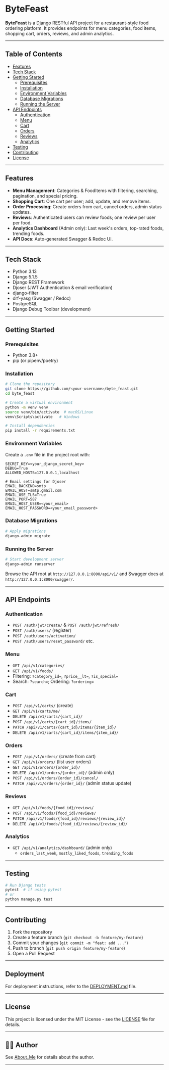 # ByteFeast

**ByteFeast** is a Django RESTful API project for a restaurant-style food ordering platform. It provides endpoints for menu categories, food items, shopping cart, orders, reviews, and admin analytics.

---

## Table of Contents

- [Features](#features)
- [Tech Stack](#tech-stack)
- [Getting Started](#getting-started)
  - [Prerequisites](#prerequisites)
  - [Installation](#installation)
  - [Environment Variables](#environment-variables)
  - [Database Migrations](#database-migrations)
  - [Running the Server](#running-the-server)
- [API Endpoints](#api-endpoints)
  - [Authentication](#authentication)
  - [Menu](#menu)
  - [Cart](#cart)
  - [Orders](#orders)
  - [Reviews](#reviews)
  - [Analytics](#analytics)
- [Testing](#testing)
- [Contributing](#contributing)
- [License](#license)

---

## Features

- **Menu Management**: Categories & FoodItems with filtering, searching, pagination, and special pricing.
- **Shopping Cart**: One cart per user; add, update, and remove items.
- **Order Processing**: Create orders from cart, cancel orders, admin status updates.
- **Reviews**: Authenticated users can review foods; one review per user per food.
- **Analytics Dashboard** (Admin only): Last week's orders, top-rated foods, trending foods.
- **API Docs**: Auto-generated Swagger & Redoc UI.

---

## Tech Stack

- Python 3.13
- Django 5.1.5
- Django REST Framework
- Djoser (JWT Authentication & email verification)
- django-filter
- drf-yasg (Swagger / Redoc)
- PostgreSQL
- Django Debug Toolbar (development)

---

## Getting Started

### Prerequisites

- Python 3.8+
- pip (or pipenv/poetry)

### Installation

```bash
# Clone the repository
git clone https://github.com/<your-username>/byte_feast.git
cd byte_feast

# Create a virtual environment
python -m venv venv
source venv/bin/activate  # macOS/Linux
venv\Scripts\activate   # Windows

# Install dependencies
pip install -r requirements.txt
```

### Environment Variables

Create a `.env` file in the project root with:

```env
SECRET_KEY=<your_django_secret_key>
DEBUG=True
ALLOWED_HOSTS=127.0.0.1,localhost

# Email settings for Djoser
EMAIL_BACKEND=smtp
EMAIL_HOST=smtp.gmail.com
EMAIL_USE_TLS=True
EMAIL_PORT=587
EMAIL_HOST_USER=<your_email>
EMAIL_HOST_PASSWORD=<your_email_password>
```

### Database Migrations

```bash
# Apply migrations
django-admin migrate
```

### Running the Server

```bash
# Start development server
django-admin runserver
```

Browse the API root at `http://127.0.0.1:8000/api/v1/` and Swagger docs at `http://127.0.0.1:8000/swagger/`.

---

## API Endpoints

### Authentication

- `POST /auth/jwt/create/` & `POST /auth/jwt/refresh/`
- `POST /auth/users/` (register)
- `POST /auth/users/activation/`
- `POST /auth/users/reset_password/` etc.

### Menu

- `GET /api/v1/categories/`
- `GET /api/v1/foods/`
- Filtering: `?category_id=`, `?price__lt=`, `?is_special=`
- Search: `?search=`; Ordering: `?ordering=`

### Cart

- `POST /api/v1/carts/` (create)
- `GET /api/v1/carts/me/`
- `DELETE /api/v1/carts/{cart_id}/`
- `POST /api/v1/carts/{cart_id}/items/`
- `PATCH /api/v1/carts/{cart_id}/items/{item_id}/`
- `DELETE /api/v1/carts/{cart_id}/items/{item_id}/`

### Orders

- `POST /api/v1/orders/` (create from cart)
- `GET /api/v1/orders/` (list user orders)
- `GET /api/v1/orders/{order_id}/`
- `DELETE /api/v1/orders/{order_id}/` (admin only)
- `POST /api/v1/orders/{order_id}/cancel/`
- `PATCH /api/v1/orders/{order_id}/` (admin status update)

### Reviews

- `GET /api/v1/foods/{food_id}/reviews/`
- `POST /api/v1/foods/{food_id}/reviews/`
- `PATCH /api/v1/foods/{food_id}/reviews/{review_id}/`
- `DELETE /api/v1/foods/{food_id}/reviews/{review_id}/`

### Analytics

- `GET /api/v1/analytics/dashboard/` (admin only)
  - `orders_last_week`, `mostly_liked_foods`, `trending_foods`

---

## Testing

```bash
# Run Django tests
pytest  # if using pytest
# or
python manage.py test
```

---

## Contributing

1. Fork the repository
2. Create a feature branch (`git checkout -b feature/my-feature`)
3. Commit your changes (`git commit -m "feat: add ..."`)
4. Push to branch (`git push origin feature/my-feature`)
5. Open a Pull Request

---

## Deployment

For deployment instructions, refer to the [DEPLOYMENT.md](DEPLOYMENT.md) file.

---

## License

This project is licensed under the MIT License - see the [LICENSE](LICENSE) file for details.

---

## 👨‍💻 Author

See [About_Me](About_Author.md) for details about the author.

---
